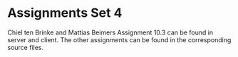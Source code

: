 Assignments Set 4
=================

Chiel ten Brinke and Mattias Beimers
Assignment 10.3 can be found in server and client.
The other assignments can be found in the corresponding source files.
